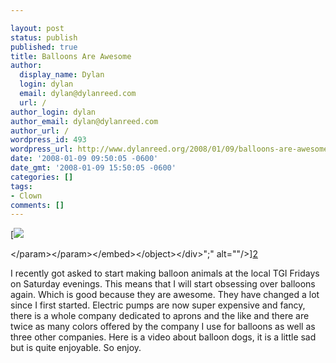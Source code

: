 ```yaml
---

layout: post
status: publish
published: true
title: Balloons Are Awesome
author:
  display_name: Dylan
  login: dylan
  email: dylan@dylanreed.com
  url: /
author_login: dylan
author_email: dylan@dylanreed.com
author_url: /
wordpress_id: 493
wordpress_url: http://www.dylanreed.org/2008/01/09/balloons-are-awesome/
date: '2008-01-09 09:50:05 -0600'
date_gmt: '2008-01-09 15:50:05 -0600'
categories: []
tags:
- Clown
comments: []
---
```


[![][1]

   [1]: http://www.dylanreed.org//media/2008/01/video9a1773ae164a.jpg

<\/param><\/param><\/embed><\/object><\/div>";" alt=""/>][2]

   [2]: http://www.youtube.com/watch?v=LiFHnsCwDmI&feature=related

I recently got asked to start making balloon animals at the local TGI Fridays on Saturday evenings. This means that I will start obsessing over balloons again. Which is good because they are awesome. They have changed a lot since I first started. Electric pumps are now super expensive and fancy, there is a whole company dedicated to aprons and the like and there are twice as many colors offered by the company I use for balloons as well as three other companies. Here is a video about balloon dogs, it is a little sad but is quite enjoyable. So enjoy.

